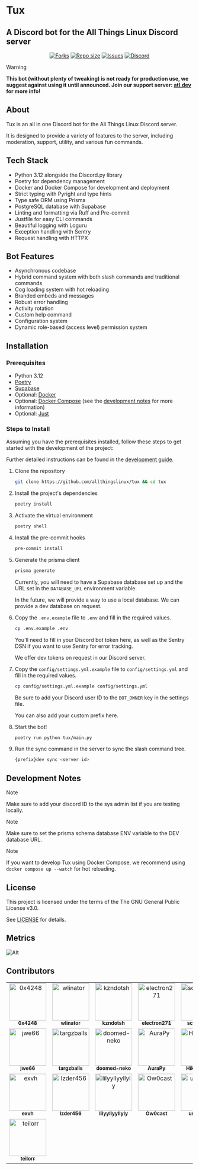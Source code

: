# Tux

## A Discord bot for the All Things Linux Discord server

<div align="center">
    <p align="center">
        <a href="https://github.com/allthingslinux/tux/forks">
            <img alt="Forks" src="https://img.shields.io/github/commit-activity/m/allthingslinux/tux?style=for-the-badge&logo=git&color=EBA0AC&logoColor=EBA0AC&labelColor=302D41"></a>
        <a href="https://github.com/allthingslinux/tux">
            <img alt="Repo size" src="https://img.shields.io/github/repo-size/allthingslinux/tux?style=for-the-badge&logo=github&color=FAB387&logoColor=FAB387&labelColor=302D41"/></a>
        <a href="https://github.com/allthingslinux/tux/issues">
            <img alt="Issues" src="https://img.shields.io/github/issues/allthingslinux/tux?style=for-the-badge&logo=githubactions&color=F9E2AF&logoColor=F9E2AF&labelColor=302D41"></a>
        <a href="https://discord.gg/linux">
            <img alt="Discord" src="https://img.shields.io/discord/1172245377395728464?style=for-the-badge&logo=discord&color=B4BEFE&logoColor=B4BEFE&labelColor=302D41"></a>
    </p>
</div>

> [!WARNING]
**This bot (without plenty of tweaking) is not ready for production use, we suggest against using it until announced. Join our support server: [atl.dev](https://discord.gg/gpmSjcjQxg) for more info!**

## About

Tux is an all in one Discord bot for the All Things Linux Discord server.

It is designed to provide a variety of features to the server, including moderation, support, utility, and various fun commands.

## Tech Stack

- Python 3.12 alongside the Discord.py library
- Poetry for dependency management
- Docker and Docker Compose for development and deployment
- Strict typing with Pyright and type hints
- Type safe ORM using Prisma
- PostgreSQL database with Supabase
- Linting and formatting via Ruff and Pre-commit
- Justfile for easy CLI commands
- Beautiful logging with Loguru
- Exception handling with Sentry
- Request handling with HTTPX

## Bot Features

- Asynchronous codebase
- Hybrid command system with both slash commands and traditional commands
- Cog loading system with hot reloading
- Branded embeds and messages
- Robust error handling
- Activity rotation
- Custom help command
- Configuration system
- Dynamic role-based (access level) permission system

## Installation

### Prerequisites

- Python 3.12
- [Poetry](https://python-poetry.org/docs/)
- [Supabase](https://supabase.io/)
- Optional: [Docker](https://docs.docker.com/get-docker/)
- Optional: [Docker Compose](https://docs.docker.com/compose/install/) (see the [development notes](#development-notes) for more information)
- Optional: [Just](https://github.com/casey/just/)

### Steps to Install

Assuming you have the prerequisites installed, follow these steps to get started with the development of the project:

Further detailed instructions can be found in the [development guide](docs/development.md).

1. Clone the repository

   ```bash
   git clone https://github.com/allthingslinux/tux && cd tux
   ```

2. Install the project's dependencies

    ```bash
    poetry install
    ```

3. Activate the virtual environment

    ```bash
    poetry shell
    ```

4. Install the pre-commit hooks

    ```bash
    pre-commit install
    ```

5. Generate the prisma client

    ```bash
    prisma generate
    ```

    Currently, you will need to have a Supabase database set up and the URL set in the `DATABASE_URL` environment variable.

    In the future, we will provide a way to use a local database. We can provide a dev database on request.

6. Copy the `.env.example` file to `.env` and fill in the required values.

    ```bash
    cp .env.example .env
    ```

    You'll need to fill in your Discord bot token here, as well as the Sentry DSN if you want to use Sentry for error tracking.

    We offer dev tokens on request in our Discord server.

7. Copy the `config/settings.yml.example` file to `config/settings.yml` and fill in the required values.

    ```bash
    cp config/settings.yml.example config/settings.yml
    ```

    Be sure to add your Discord user ID to the `BOT_OWNER` key in the settings file.

    You can also add your custom prefix here.

8. Start the bot!

    ```bash
    poetry run python tux/main.py
    ```

9. Run the sync command in the server to sync the slash command tree.

   ```bash
   {prefix}dev sync <server id>
   ```

## Development Notes

> [!NOTE]
Make sure to add your discord ID to the sys admin list if you are testing locally.

> [!NOTE]
Make sure to set the prisma schema database ENV variable to the DEV database URL.

> [!NOTE]
If you want to develop Tux using Docker Compose, we recommend using `docker compose up --watch` for hot reloading.

## License

This project is licensed under the terms of the The GNU General Public License v3.0.

See [LICENSE](LICENSE.md) for details.

## Metrics

![Alt](https://repobeats.axiom.co/api/embed/b988ba04401b7c68edf9def00f5132cd2a7f3735.svg "Repobeats analytics image")

## Contributors

<!-- readme: collaborators,contributors -start -->
<table>
	<tbody>
		<tr>
            <td align="center">
                <a href="https://github.com/0x4248">
                    <img src="https://avatars.githubusercontent.com/u/60709927?v=4" width="100;" alt="0x4248"/>
                    <br />
                    <sub><b>0x4248</b></sub>
                </a>
            </td>
            <td align="center">
                <a href="https://github.com/wlinator">
                    <img src="https://avatars.githubusercontent.com/u/75494059?v=4" width="100;" alt="wlinator"/>
                    <br />
                    <sub><b>wlinator</b></sub>
                </a>
            </td>
            <td align="center">
                <a href="https://github.com/kzndotsh">
                    <img src="https://avatars.githubusercontent.com/u/94737187?v=4" width="100;" alt="kzndotsh"/>
                    <br />
                    <sub><b>kzndotsh</b></sub>
                </a>
            </td>
            <td align="center">
                <a href="https://github.com/electron271">
                    <img src="https://avatars.githubusercontent.com/u/66094410?v=4" width="100;" alt="electron271"/>
                    <br />
                    <sub><b>electron271</b></sub>
                </a>
            </td>
            <td align="center">
                <a href="https://github.com/scottc943">
                    <img src="https://avatars.githubusercontent.com/u/80804614?v=4" width="100;" alt="scottc943"/>
                    <br />
                    <sub><b>scottc943</b></sub>
                </a>
            </td>
            <td align="center">
                <a href="https://github.com/FluxC0">
                    <img src="https://avatars.githubusercontent.com/u/86841460?v=4" width="100;" alt="FluxC0"/>
                    <br />
                    <sub><b>FluxC0</b></sub>
                </a>
            </td>
            <td align="center">
                <a href="https://github.com/Atmois">
                    <img src="https://avatars.githubusercontent.com/u/130537361?v=4" width="100;" alt="Atmois"/>
                    <br />
                    <sub><b>Atmois</b></sub>
                </a>
            </td>
            <td align="center">
                <a href="https://github.com/ExploitDemon">
                    <img src="https://avatars.githubusercontent.com/u/75138914?v=4" width="100;" alt="ExploitDemon"/>
                    <br />
                    <sub><b>ExploitDemon</b></sub>
                </a>
            </td>
		</tr>
		<tr>
            <td align="center">
                <a href="https://github.com/jwe66">
                    <img src="https://avatars.githubusercontent.com/u/142009905?v=4" width="100;" alt="jwe66"/>
                    <br />
                    <sub><b>jwe66</b></sub>
                </a>
            </td>
            <td align="center">
                <a href="https://github.com/targzballs">
                    <img src="https://avatars.githubusercontent.com/u/102343489?v=4" width="100;" alt="targzballs"/>
                    <br />
                    <sub><b>targzballs</b></sub>
                </a>
            </td>
            <td align="center">
                <a href="https://github.com/doomed-neko">
                    <img src="https://avatars.githubusercontent.com/u/79870712?v=4" width="100;" alt="doomed-neko"/>
                    <br />
                    <sub><b>doomed-neko</b></sub>
                </a>
            </td>
            <td align="center">
                <a href="https://github.com/AuraPy">
                    <img src="https://avatars.githubusercontent.com/u/119633142?v=4" width="100;" alt="AuraPy"/>
                    <br />
                    <sub><b>AuraPy</b></sub>
                </a>
            </td>
            <td align="center">
                <a href="https://github.com/HikariNeee">
                    <img src="https://avatars.githubusercontent.com/u/162735312?v=4" width="100;" alt="HikariNeee"/>
                    <br />
                    <sub><b>HikariNeee</b></sub>
                </a>
            </td>
            <td align="center">
                <a href="https://github.com/exhq">
                    <img src="https://avatars.githubusercontent.com/u/91651232?v=4" width="100;" alt="exhq"/>
                    <br />
                    <sub><b>exhq</b></sub>
                </a>
            </td>
            <td align="center">
                <a href="https://github.com/clonidine">
                    <img src="https://avatars.githubusercontent.com/u/86500701?v=4" width="100;" alt="clonidine"/>
                    <br />
                    <sub><b>clonidine</b></sub>
                </a>
            </td>
            <td align="center">
                <a href="https://github.com/CapnRyna">
                    <img src="https://avatars.githubusercontent.com/u/100812735?v=4" width="100;" alt="CapnRyna"/>
                    <br />
                    <sub><b>CapnRyna</b></sub>
                </a>
            </td>
		</tr>
		<tr>
            <td align="center">
                <a href="https://github.com/exvh">
                    <img src="https://avatars.githubusercontent.com/u/87952523?v=4" width="100;" alt="exvh"/>
                    <br />
                    <sub><b>exvh</b></sub>
                </a>
            </td>
            <td align="center">
                <a href="https://github.com/Izder456">
                    <img src="https://avatars.githubusercontent.com/u/16585414?v=4" width="100;" alt="Izder456"/>
                    <br />
                    <sub><b>Izder456</b></sub>
                </a>
            </td>
            <td align="center">
                <a href="https://github.com/lilyyllyyllyly">
                    <img src="https://avatars.githubusercontent.com/u/111468091?v=4" width="100;" alt="lilyyllyyllyly"/>
                    <br />
                    <sub><b>lilyyllyyllyly</b></sub>
                </a>
            </td>
            <td align="center">
                <a href="https://github.com/Ow0cast">
                    <img src="https://avatars.githubusercontent.com/u/57546895?v=4" width="100;" alt="Ow0cast"/>
                    <br />
                    <sub><b>Ow0cast</b></sub>
                </a>
            </td>
            <td align="center">
                <a href="https://github.com/userbyte">
                    <img src="https://avatars.githubusercontent.com/u/42632711?v=4" width="100;" alt="userbyte"/>
                    <br />
                    <sub><b>userbyte</b></sub>
                </a>
            </td>
            <td align="center">
                <a href="https://github.com/soupyfx">
                    <img src="https://avatars.githubusercontent.com/u/69642699?v=4" width="100;" alt="soupyfx"/>
                    <br />
                    <sub><b>soupyfx</b></sub>
                </a>
            </td>
            <td align="center">
                <a href="https://github.com/Bikoil">
                    <img src="https://avatars.githubusercontent.com/u/139659047?v=4" width="100;" alt="Bikoil"/>
                    <br />
                    <sub><b>Bikoil</b></sub>
                </a>
            </td>
            <td align="center">
                <a href="https://github.com/thecaprisun">
                    <img src="https://avatars.githubusercontent.com/u/156376854?v=4" width="100;" alt="thecaprisun"/>
                    <br />
                    <sub><b>thecaprisun</b></sub>
                </a>
            </td>
		</tr>
		<tr>
            <td align="center">
                <a href="https://github.com/teilorr">
                    <img src="https://avatars.githubusercontent.com/u/100589370?v=4" width="100;" alt="teilorr"/>
                    <br />
                    <sub><b>teilorr</b></sub>
                </a>
            </td>
		</tr>
	<tbody>
</table>
<!-- readme: collaborators,contributors -end -->